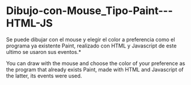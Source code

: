 # Dibujo-con-Mouse_Tipo-Paint---HTML-JS
Se puede dibujar con el mouse y elegir el color a preferencia como el programa ya existente Paint, realizado con HTML y Javascript de este ultimo se usaron sus eventos.*

You can draw with the mouse and choose the color of your preference as the program that already exists Paint, made with HTML and Javascript of the latter, its events were used.
